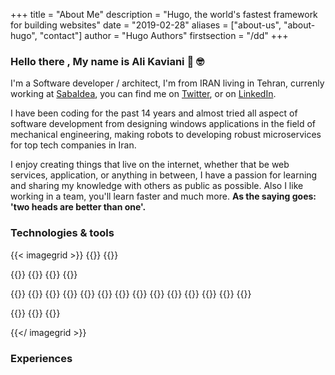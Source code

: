 +++
title = "About Me"
description = "Hugo, the world's fastest framework for building websites"
date = "2019-02-28"
aliases = ["about-us", "about-hugo", "contact"]
author = "Hugo Authors"
firstsection = "/dd"
+++

### Hello there , My name is Ali Kaviani 👋 🤓 
I'm a Software developer / architect, I'm from IRAN living in Tehran, currenly working at [SabaIdea](https://www.sabaidea.com/en), you can find me on [Twitter][1], or on [LinkedIn][3].
  
I have been coding for the past 14 years and almost tried all aspect of software development from designing windows applications in the field of mechanical engineering, making robots to developing robust microservices for top tech companies in Iran.  

I enjoy creating things that live on the internet, whether that be web services, application, or anything in between, I have a passion for learning and sharing my knowledge with  others as public as possible. Also I like working in a team, you'll learn faster and much more. **As the saying goes: 'two heads are better than one'.**

### Technologies & tools

{{< imagegrid >}}
{{<inimg img="https://img.shields.io/badge/OS-macOS-informational?style=flat&logo=apple&logoColor=white&color=999999" float="left">}}
{{<inimg img="https://img.shields.io/badge/Editor-IntelliJ_IDEA-informational?style=flat&logo=intellij-idea&logoColor=white&color=111111" float="left">}}

{{<inimg img="https://img.shields.io/badge/Code-Golang-informational?style=flat&logo=go&logoColor=white&color=00ADD8" float="left">}}
{{<inimg img="https://img.shields.io/badge/Code-PHP-informational?style=flat&logo=php&logoColor=white&color=777BB4" float="left">}}
{{<inimg img="https://img.shields.io/badge/Code-NodeJS-informational?style=flat&logo=node.js&logoColor=white&color=339933" float="left">}}
{{<inimg img="https://img.shields.io/badge/Code-Rust-informational?style=flat&logo=rust&logoColor=white&color=000000" float="left">}}

{{<inimg img="https://img.shields.io/badge/Tools-PostgreSQL-informational?style=flat&logo=postgresql&logoColor=white&color=336791" float="left">}}
{{<inimg img="https://img.shields.io/badge/Tools-MySQL-informational?style=flat&logo=mysql&logoColor=white&color=4479A1" float="left">}}
{{<inimg img="https://img.shields.io/badge/Tools-Docker-informational?style=flat&logo=docker&logoColor=white&color=2496ED" float="left">}}
{{<inimg img="https://img.shields.io/badge/Tools-Kubernetes-informational?style=flat&logo=kubernetes&logoColor=white&color=326CE5" float="left">}}
{{<inimg img="https://img.shields.io/badge/Tools-Redis-informational?style=flat&logo=redis&logoColor=white&color=DC382D" float="left">}}
{{<inimg img="https://img.shields.io/badge/Tools-MongoDB-informational?style=flat&logo=mongodb&logoColor=white&color=47A248" float="left">}}
{{<inimg img="https://img.shields.io/badge/Tools-Casandra-informational?style=flat&logo=apache-cassandra&logoColor=white&color=1287B1" float="left">}}
{{<inimg img="https://img.shields.io/badge/Tools-Apache Kafka-informational?style=flat&logo=apache-kafka&logoColor=white&color=000000" float="left">}}
{{<inimg img="https://img.shields.io/badge/Tools-RabbitMQ-informational?style=flat&logo=rabbitmq&logoColor=white&color=FF6600" float="left">}}
{{<inimg img="https://img.shields.io/badge/Tools-NATS.IO-informational?style=flat&logo=nats.io&logoColor=white&color=43A047" float="left">}}
{{<inimg img="https://img.shields.io/badge/Tools-Grafana-informational?style=flat&logo=grafana&logoColor=white&color=F46800" float="left">}}
{{<inimg img="https://img.shields.io/badge/Tools-Prometheus-informational?style=flat&logo=prometheus&logoColor=white&color=E6522C" float="left">}}
{{<inimg img="https://img.shields.io/badge/Tools-Jenkins-informational?style=flat&logo=jenkins&logoColor=white&color=D24939" float="left">}}
{{<inimg img="https://img.shields.io/badge/Tools-CircleCI-informational?style=flat&logo=circleci&logoColor=white&color=343434" float="left">}}

{{<inimg img="https://img.shields.io/badge/Framework-Laravel-informational?style=flat&logo=laravel&logoColor=white&color=FF2D20" float="left">}}
{{<inimg img="https://img.shields.io/badge/Framework-Symfony-informational?style=flat&logo=symfony&logoColor=white&color=000000" float="left">}}
{{<inimg img="https://img.shields.io/badge/Framework-Slim-informational?style=flat&logo=slim&logoColor=white&color=43A047" float="left">}}


{{</ imagegrid >}}

### Experiences


[1]: https://twitter.com/subzeroboy
[2]: https://github.com/MartinHeinz
[3]: https://linkedin.com/in/a-kaviani-hamedani//